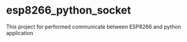 # esp8266_python_socket
This project for performed communicate between ESP8266 and python application
